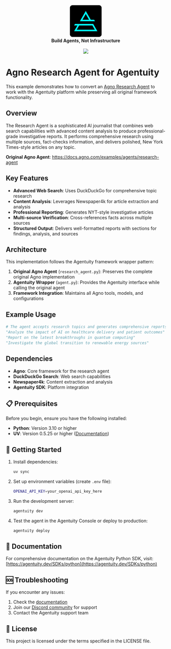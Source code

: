 <div align="center">
    <img src="https://raw.githubusercontent.com/agentuity/cli/refs/heads/main/.github/Agentuity.png" alt="Agentuity" width="100"/> <br/>
    <strong>Build Agents, Not Infrastructure</strong> <br/>
    <br/>
        <a target="_blank" href="https://app.agentuity.com/deploy" alt="Agentuity">
            <img src="https://app.agentuity.com/img/deploy.svg" /> 
        </a>
    <br />
</div>

# Agno Research Agent for Agentuity

This example demonstrates how to convert an [Agno Research Agent](https://docs.agno.com/examples/agents/research-agent) to work with the Agentuity platform while preserving all original framework functionality.

## Overview

The Research Agent is a sophisticated AI journalist that combines web search capabilities with advanced content analysis to produce professional-grade investigative reports. It performs comprehensive research using multiple sources, fact-checks information, and delivers polished, New York Times-style articles on any topic.

**Original Agno Agent**: https://docs.agno.com/examples/agents/research-agent

## Key Features

- **Advanced Web Search**: Uses DuckDuckGo for comprehensive topic research
- **Content Analysis**: Leverages Newspaper4k for article extraction and analysis  
- **Professional Reporting**: Generates NYT-style investigative articles
- **Multi-source Verification**: Cross-references facts across multiple sources
- **Structured Output**: Delivers well-formatted reports with sections for findings, analysis, and sources

## Architecture

This implementation follows the Agentuity framework wrapper pattern:

1. **Original Agno Agent** (`research_agent.py`): Preserves the complete original Agno implementation
2. **Agentuity Wrapper** (`agent.py`): Provides the Agentuity interface while calling the original agent
3. **Framework Integration**: Maintains all Agno tools, models, and configurations

## Example Usage

```python
# The agent accepts research topics and generates comprehensive reports
"Analyze the impact of AI on healthcare delivery and patient outcomes"
"Report on the latest breakthroughs in quantum computing"  
"Investigate the global transition to renewable energy sources"
```

## Dependencies

- **Agno**: Core framework for the research agent
- **DuckDuckGo Search**: Web search capabilities
- **Newspaper4k**: Content extraction and analysis
- **Agentuity SDK**: Platform integration

## 📋 Prerequisites

Before you begin, ensure you have the following installed:

- **Python**: Version 3.10 or higher
- **UV**: Version 0.5.25 or higher ([Documentation](https://docs.astral.sh/uv/))

## 🚀 Getting Started

1. Install dependencies:
   ```bash
   uv sync
   ```

2. Set up environment variables (create `.env` file):
   ```bash
   OPENAI_API_KEY=your_openai_api_key_here
   ```

3. Run the development server:
   ```bash
   agentuity dev
   ```

4. Test the agent in the Agentuity Console or deploy to production:
   ```bash
   agentuity deploy
   ```

## 📖 Documentation

For comprehensive documentation on the Agentuity Python SDK, visit:
[https://agentuity.dev/SDKs/python](https://agentuity.dev/SDKs/python)

## 🆘 Troubleshooting

If you encounter any issues:

1. Check the [documentation](https://agentuity.dev/SDKs/python)
2. Join our [Discord community](https://discord.gg/agentuity) for support
3. Contact the Agentuity support team

## 📝 License

This project is licensed under the terms specified in the LICENSE file.
